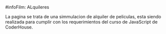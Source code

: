 #infoFilm: ALquileres

La pagina se trata de una simmulacion de alquiler de peliculas, esta siendo realizada para cumplir con los requerimientos del curso de JavaScript de CoderHouse.
